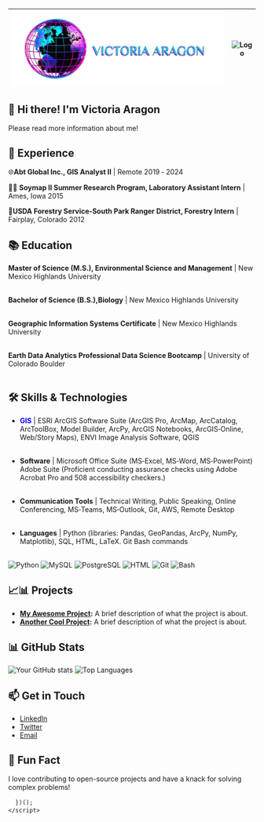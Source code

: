 

| <img src="images/VAlogonsme.PNG" alt="Logo" width="850"/> | <img src="images/GitHub VA p5ic2.png" alt="Logo" width="200"/> | 
|-----------------------------------------------------------|---------------------------------------------------------------|
## 👋 Hi there! I'm Victoria Aragon

Please read more information about me!

## 💼 Experience
🌐**Abt Global Inc., GIS Analyst II** | Remote  2019 ‑ 2024


🔬🧪 **Soymap II Summer Research Program, Laboratory Assistant Intern** | Ames, Iowa 2015


🌲**USDA Forestry Service‑South Park Ranger District, Forestry Intern** | Fairplay, Colorado 2012




## 📚 Education

**Master of Science (M.S.), Environmental Science and Management** | New Mexico Highlands University <br><br>

**Bachelor of Science (B.S.),Biology** | New Mexico Highlands University <br><br>

**Geographic Information Systems Certificate** | New Mexico Highlands University <br><br>

**Earth Data Analytics Professional Data Science Bootcamp** | University of Colorado Boulder <br><br>


## 🛠️ Skills & Technologies

- <span style="color:blue">**GIS** </span>  |   ESRI ArcGIS Software Suite (ArcGIS Pro, ArcMap, ArcCatalog, ArcToolBox, Model Builder, ArcPy, ArcGIS Notebooks,
ArcGIS‑Online, Web/Story Maps), ENVI Image Analysis Software, QGIS <br><br>
 
- **Software**  |   Microsoft Office Suite (MS‑Excel, MS‑Word, MS‑PowerPoint)
Adobe Suite (Proficient conducting assurance checks using Adobe Acrobat Pro and 508 accessibility checkers.) <br><br>
 
- **Communication Tools**  |  Technical Writing, Public Speaking, Online Conferencing, MS‑Teams, MS‑Outlook, Git, AWS, Remote Desktop <br><br>

- **Languages**  | Python (libraries: Pandas, GeoPandas, ArcPy, NumPy, Matplotlib), SQL, HTML, LaTeX. Git Bash commands <br><br>



![Python](https://img.shields.io/badge/Python-3776AB?style=for-the-badge&logo=python&logoColor=white)
![MySQL](https://img.shields.io/badge/MySQL-5.7%2B-orange)
![PostgreSQL](https://img.shields.io/badge/PostgreSQL-13.0%2B-blue)
![HTML](https://img.shields.io/badge/HTML-Used-orange)
![Git](https://img.shields.io/badge/git-used-red?style=for-the-badge)
![Bash](https://img.shields.io/badge/bash-used-blue)

## 📈📊 Projects

- **[My Awesome Project](https://github.com/yourusername/awesome-project):** A brief description of what the project is about.
- **[Another Cool Project](https://github.com/yourusername/cool-project):** A brief description of what the project is about.

## 📊 GitHub Stats

![Your GitHub stats](https://github-readme-stats.vercel.app/api?username=yourusername&show_icons=true&theme=radical)
![Top Languages](https://github-readme-stats.vercel.app/api/top-langs/?username=yourusername&layout=compact)

## 📫 Get in Touch

- [LinkedIn](https://www.linkedin.com/in/yourprofile)
- [Twitter](https://twitter.com/yourhandle)
- [Email](mailto:youremail@example.com)

## 🎯 Fun Fact

I love contributing to open-source projects and have a knack for solving complex problems!


  

      })();
    </script>
  </body>
</html>

